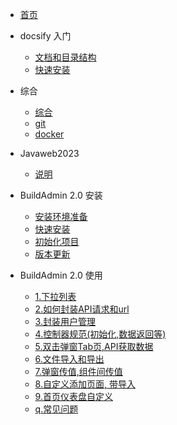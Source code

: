 <!-- docs/_sidebar.md -->

* [首页](/)

* docsify 入门
    * [文档和目录结构](guide/dir/)
    * [快速安装](guide/install/)

* 综合 
    * [综合](other/other.md)
    * [git](other/git.md)
    * [docker](other/docker.md)
* Javaweb2023
    * [说明](/Javaweb2023/README.md)

* BuildAdmin 2.0 安装
    * [安装环境准备](/buildadmin/install/prepare.md)
    * [快速安装](/buildadmin/install/)
    * [初始化项目](/buildadmin/init/)
    * [版本更新](/buildadmin/update/)

* BuildAdmin 2.0 使用
    * [1.下拉列表](/bd2-use/select/)
    * [2.如何封装API请求和url](/bd2-use/api/)
    * [3.封装用户管理](/bd2-use/member/)
    * [4.控制器规范(初始化,数据返回等)](/bd2-use/controller/)
    * [5.双击弹窗Tab页,API获取数据](/bd2-use/scence/tab.md)
    * [6.文件导入和导出](/bd2-use/scence/file.md)
    * [7.弹窗传值,组件间传值](/bd2-use/scence/value.md)
    * [8.自定义添加页面, 带导入](/bd2-use/scence/add.md)
    * [9.首页仪表盘自定义](/bd2-use/scence/index.md)
    * [q.常见问题](/bd2-use/question/)

